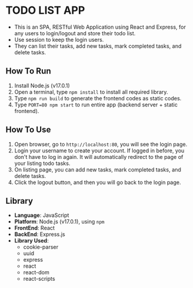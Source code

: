 # TODO LIST APP
* This is an SPA, RESTful Web Application using React and Express, for any users to login/logout and store their todo list.
* Use session to keep the login users.
* They can list their tasks, add new tasks, mark completed tasks, and delete tasks.

## How To Run
1. Install Node.js (v17.0.1)
2. Open a terminal, type `npm install` to install all required library.
3. Type `npm run build` to generate the frontend codes as static codes.
4. Type `PORT=80 npm start` to run entire app (backend server + static frontend).

## How To Use
1. Open browser, go to `http://localhost:80`, you will see the login page.
2. Login your username to create your account. If logged in before, you don't have to log in again. It will automatically redirect to the page of your listing todo tasks.
3. On listing page, you can add new tasks, mark completed tasks, and delete tasks.
4. Click the logout button, and then you will go back to the login page.

## Library
* **Language**: JavaScript
* **Platform**: Node.js (v17.0.1), using `npm`
* **FrontEnd**: React
* **BackEnd**: Express.js
* **Library Used**:
  * cookie-parser
  * uuid
  * express
  * react
  * react-dom
  * react-scripts
